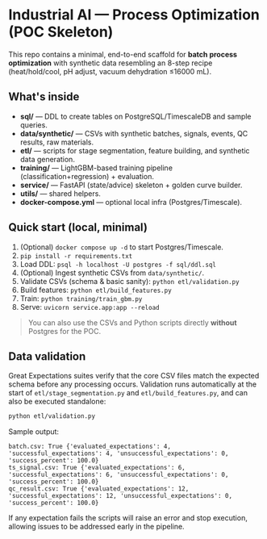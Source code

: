 # Industrial AI — Process Optimization (POC Skeleton)

This repo contains a minimal, end-to-end scaffold for **batch process optimization** with
synthetic data resembling an 8-step recipe (heat/hold/cool, pH adjust, vacuum dehydration ≤16000 mL).

## What's inside
- **sql/** — DDL to create tables on PostgreSQL/TimescaleDB and sample queries.
- **data/synthetic/** — CSVs with synthetic batches, signals, events, QC results, raw materials.
- **etl/** — scripts for stage segmentation, feature building, and synthetic data generation.
- **training/** — LightGBM-based training pipeline (classification+regression) + evaluation.
- **service/** — FastAPI (state/advice) skeleton + golden curve builder.
- **utils/** — shared helpers.
- **docker-compose.yml** — optional local infra (Postgres/Timescale).

## Quick start (local, minimal)
1. (Optional) `docker compose up -d` to start Postgres/Timescale.
2. `pip install -r requirements.txt`
3. Load DDL: `psql -h localhost -U postgres -f sql/ddl.sql`
4. (Optional) Ingest synthetic CSVs from `data/synthetic/`.
5. Validate CSVs (schema & basic sanity): `python etl/validation.py`
6. Build features: `python etl/build_features.py`
7. Train: `python training/train_gbm.py`
8. Serve: `uvicorn service.app:app --reload`

> You can also use the CSVs and Python scripts directly **without** Postgres for the POC.

## Data validation

Great Expectations suites verify that the core CSV files match the expected
schema before any processing occurs.  Validation runs automatically at the
start of `etl/stage_segmentation.py` and `etl/build_features.py`, and can also
be executed standalone:

```bash
python etl/validation.py
```

Sample output:

```
batch.csv: True {'evaluated_expectations': 4, 'successful_expectations': 4, 'unsuccessful_expectations': 0, 'success_percent': 100.0}
ts_signal.csv: True {'evaluated_expectations': 6, 'successful_expectations': 6, 'unsuccessful_expectations': 0, 'success_percent': 100.0}
qc_result.csv: True {'evaluated_expectations': 12, 'successful_expectations': 12, 'unsuccessful_expectations': 0, 'success_percent': 100.0}
```

If any expectation fails the scripts will raise an error and stop execution,
allowing issues to be addressed early in the pipeline.
